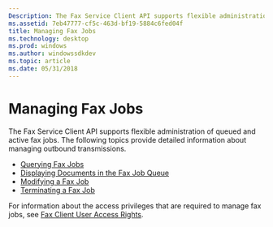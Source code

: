 ```yaml
---
Description: The Fax Service Client API supports flexible administration of queued and active fax jobs.
ms.assetid: 7eb47777-cf5c-463d-bf19-5884c6fed04f
title: Managing Fax Jobs
ms.technology: desktop
ms.prod: windows
ms.author: windowssdkdev
ms.topic: article
ms.date: 05/31/2018
---
```


# Managing Fax Jobs

The Fax Service Client API supports flexible administration of queued and active fax jobs. The following topics provide detailed information about managing outbound transmissions.

-   [Querying Fax Jobs](-mfax-querying-fax-jobs.md)
-   [Displaying Documents in the Fax Job Queue](-mfax-displaying-documents-in-the-fax-job-queue.md)
-   [Modifying a Fax Job](-mfax-modifying-a-fax-job.md)
-   [Terminating a Fax Job](-mfax-terminating-a-fax-job.md)

For information about the access privileges that are required to manage fax jobs, see [Fax Client User Access Rights](-mfax-fax-client-user-access-rights.md).

 

 



